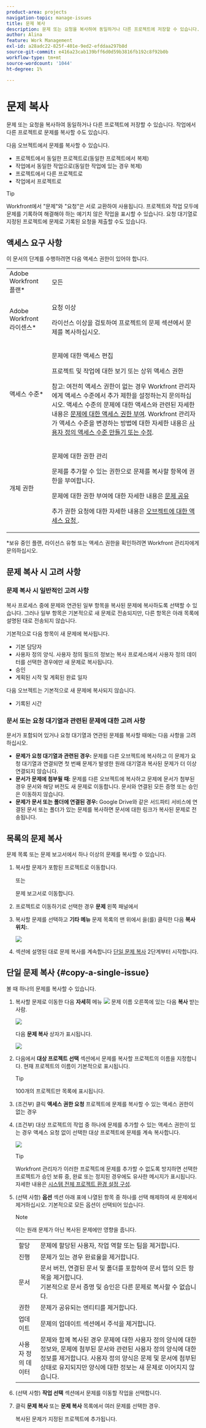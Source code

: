 ```yaml
---
product-area: projects
navigation-topic: manage-issues
title: 문제 복사
description: 문제 또는 요청을 복사하여 동일하거나 다른 프로젝트에 저장할 수 있습니다. 작업에서 다른 프로젝트로 문제를 복사할 수도 있습니다.
author: Alina
feature: Work Management
exl-id: a28adc22-825f-401e-9ed2-efddaa297b8d
source-git-commit: e416a23cab139bff6d0d59b3816fb192c8f92b0b
workflow-type: tm+mt
source-wordcount: '1044'
ht-degree: 1%

---
```


# 문제 복사

문제 또는 요청을 복사하여 동일하거나 다른 프로젝트에 저장할 수 있습니다. 작업에서 다른 프로젝트로 문제를 복사할 수도 있습니다.

다음 오브젝트에서 문제를 복사할 수 있습니다.

* 프로젝트에서 동일한 프로젝트로(동일한 프로젝트에서 복제)
* 작업에서 동일한 작업으로(동일한 작업에 있는 경우 복제)
* 프로젝트에서 다른 프로젝트로
* 작업에서 프로젝트로

>[!TIP]
>
>Workfront에서 &quot;문제&quot;와 &quot;요청&quot;은 서로 교환하여 사용됩니다. 프로젝트와 작업 모두에 문제를 기록하여 해결해야 하는 예기치 않은 작업을 표시할 수 있습니다. 요청 대기열로 지정된 프로젝트에 문제로 기록된 요청을 제출할 수도 있습니다.

## 액세스 요구 사항

이 문서의 단계를 수행하려면 다음 액세스 권한이 있어야 합니다.

<table style="table-layout:auto"> 
 <col> 
 <col> 
 <tbody> 
  <tr> 
   <td role="rowheader">Adobe Workfront 플랜*</td> 
   <td> <p>모든</p> </td> 
  </tr> 
  <tr> 
   <td role="rowheader">Adobe Workfront 라이센스*</td> 
   <td> <p>요청 이상</p> <p>라이선스 이상을 검토하여 프로젝트의 문제 섹션에서 문제를 복사하십시오.</p> </td> 
  </tr> 
  <tr> 
   <td role="rowheader">액세스 수준*</td> 
   <td> <p>문제에 대한 액세스 편집</p> <p>프로젝트 및 작업에 대한 보기 또는 상위 액세스 권한</p> <p>참고: 여전히 액세스 권한이 없는 경우 Workfront 관리자에게 액세스 수준에서 추가 제한을 설정하는지 문의하십시오. 액세스 수준의 문제에 대한 액세스와 관련된 자세한 내용은 <a href="../../../administration-and-setup/add-users/configure-and-grant-access/grant-access-issues.md" class="MCXref xref">문제에 대한 액세스 권한 부여</a>. Workfront 관리자가 액세스 수준을 변경하는 방법에 대한 자세한 내용은 <a href="../../../administration-and-setup/add-users/configure-and-grant-access/create-modify-access-levels.md" class="MCXref xref">사용자 정의 액세스 수준 만들기 또는 수정</a>. </p> </td> 
  </tr> 
  <tr> 
   <td role="rowheader">개체 권한</td> 
   <td> <p>문제에 대한 권한 관리</p> <p>문제를 추가할 수 있는 권한으로 문제를 복사할 항목에 권한을 부여합니다.</p> <p> 문제에 대한 권한 부여에 대한 자세한 내용은 <a href="../../../workfront-basics/grant-and-request-access-to-objects/share-an-issue.md" class="MCXref xref">문제 공유 </a></p> <p>추가 권한 요청에 대한 자세한 내용은 <a href="../../../workfront-basics/grant-and-request-access-to-objects/request-access.md" class="MCXref xref">오브젝트에 대한 액세스 요청 </a>.</p> </td> 
  </tr> 
 </tbody> 
</table>

&#42;보유 중인 플랜, 라이선스 유형 또는 액세스 권한을 확인하려면 Workfront 관리자에게 문의하십시오.

## 문제 복사 시 고려 사항

### 문제 복사 시 일반적인 고려 사항

복사 프로세스 중에 문제와 연관된 일부 항목을 복사된 문제에 복사하도록 선택할 수 있습니다. 그러나 일부 항목은 기본적으로 새 문제로 전송되지만, 다른 항목은 아래 목록에 설명된 대로 전송되지 않습니다.

기본적으로 다음 항목이 새 문제에 복사됩니다.

* 기본 담당자
* 사용자 정의 양식. 사용자 정의 필드의 정보는 복사 프로세스에서 사용자 정의 데이터를 선택한 경우에만 새 문제로 복사됩니다.
* 승인
* 계획된 시작 및 계획된 완료 일자

다음 오브젝트는 기본적으로 새 문제에 복사되지 않습니다.

* 기록된 시간

### 문서 또는 요청 대기열과 관련된 문제에 대한 고려 사항

문서가 포함되어 있거나 요청 대기열과 연관된 문제를 복사할 때에는 다음 사항을 고려하십시오.

* **문제가 요청 대기열과 관련된 경우:** 문제를 다른 오브젝트에 복사하고 이 문제가 요청 대기열과 연결되면 첫 번째 문제가 발생한 원래 대기열과 복사된 문제가 더 이상 연결되지 않습니다.
* **문서가 문제에 첨부될 때:** 문제를 다른 오브젝트에 복사하고 문제에 문서가 첨부된 경우 문서와 해당 버전도 새 문제로 이동합니다. 문서와 연결된 모든 증명 또는 승인은 이동하지 않습니다.
* **문제가 문서 또는 폴더에 연결된 경우:** Google Drive와 같은 서드파티 서비스에 연결된 문서 또는 폴더가 있는 문제를 복사하면 문서에 대한 링크가 복사된 문제로 전송됩니다.

## 목록의 문제 복사

문제 목록 또는 문제 보고서에서 하나 이상의 문제를 복사할 수 있습니다.

1. 복사할 문제가 포함된 프로젝트로 이동합니다.

   또는

   문제 보고서로 이동합니다.

1. 프로젝트로 이동하기로 선택한 경우 **문제** 왼쪽 패널에서
1. 복사할 문제를 선택하고 **기타 메뉴** 문제 목록의 맨 위에서 을(를) 클릭한 다음 **복사 위치:**.

   ![](assets/copy-issue-in-list-nwe-350x169.png)

1. 섹션에 설명된 대로 문제 복사를 계속합니다 [단일 문제 복사](#copy-a-single-issue) 2단계부터 시작합니다.

   <!--
   <MadCap:conditionalText data-mc-conditions="QuicksilverOrClassic.Draft mode">
   (NOTE: ensure step number stays accurate)
   </MadCap:conditionalText>
   -->

## 단일 문제 복사 {#copy-a-single-issue}

볼 때 하나의 문제를 복사할 수 있습니다.

1. 복사할 문제로 이동한 다음 **자세히** 메뉴 ![](assets/more-icon.png) 문제 이름 오른쪽에 있는 다음 **복사** 받는 사람.

   ![](assets/nwe-copy-at-issue-level-highlighted-350x580.png)

   다음 **문제 복사** 상자가 표시됩니다.

   ![](assets/copy-issue-box-nwe-350x285.png)

1. 다음에서 **대상 프로젝트 선택** 섹션에서 문제를 복사할 프로젝트의 이름을 지정합니다. 현재 프로젝트의 이름이 기본적으로 표시됩니다.

   >[!TIP]
   >
   >100개의 프로젝트만 목록에 표시됩니다.

1. (조건부) 클릭 **액세스 권한 요청** 프로젝트에 문제를 복사할 수 있는 액세스 권한이 없는 경우
1. (조건부) 대상 프로젝트의 작업 중 하나에 문제를 추가할 수 있는 액세스 권한이 있는 경우 액세스 요청 없이 선택한 대상 프로젝트에 문제를 계속 복사합니다.

   ![](assets/copy-issue-request-access-from-project-nwe-350x125.png)

   >[!TIP]
   >
   >Workfront 관리자가 이러한 프로젝트에 문제를 추가할 수 없도록 방지하면 선택한 프로젝트가 승인 보류 중, 완료 또는 정지된 경우에도 유사한 메시지가 표시됩니다. 자세한 내용은 [시스템 전체 프로젝트 환경 설정 구성](../../../administration-and-setup/set-up-workfront/configure-system-defaults/set-project-preferences.md).

1. (선택 사항) **옵션** 섹션 아래 표에 나열된 항목 중 하나를 선택 해제하여 새 문제에서 제거하십시오. 기본적으로 모든 옵션이 선택되어 있습니다.

   >[!NOTE]
   >
   >이는 원래 문제가 아닌 복사된 문제에만 영향을 줍니다.

   <table style="table-layout:auto"> 
    <col> 
    <col> 
    <tbody> 
     <tr> 
      <td role="rowheader">할당</td> 
      <td>문제에 할당된 사용자, 작업 역할 또는 팀을 제거합니다.</td> 
     </tr> 
     <tr> 
      <td role="rowheader">진행</td> 
      <td>문제가 있는 경우 완료율을 제거합니다.</td> 
     </tr> 
     <tr> 
      <td role="rowheader">문서</td> 
      <td><span style="line-height: 1.5;">문서 버전, 연결된 문서 및 폴더를 포함하여 문서 탭의 모든 항목을 제거합니다.</span> <br>기본적으로 문서 증명 및 승인은 다른 문제로 복사할 수 없습니다.</td> 
     </tr> 
     <tr> 
      <td role="rowheader">권한</td> 
      <td>문제가 공유되는 엔티티를 제거합니다. </td> 
     </tr> 
     <tr> 
      <td role="rowheader">업데이트</td> 
      <td>문제의 업데이트 섹션에서 주석을 제거합니다.</td> 
     </tr> 
     <tr> 
      <td role="rowheader">사용자 정의 데이터</td> 
      <td>문제와 함께 복사된 경우 문제에 대한 사용자 정의 양식에 대한 정보와, 문제에 첨부된 문서와 관련된 사용자 정의 양식에 대한 정보를 제거합니다. 사용자 정의 양식은 문제 및 문서에 첨부된 상태로 유지되지만 양식에 대한 정보는 새 문제로 이어지지 않습니다. </td> 
     </tr> 
    </tbody> 
   </table>

1. (선택 사항) **작업 선택** 섹션에서 문제를 이동할 작업을 선택합니다.
1. 클릭 **문제 복사** 또는 **문제 복사** 목록에서 여러 문제를 선택한 경우.

   복사된 문제가 지정된 프로젝트에 추가됩니다.


